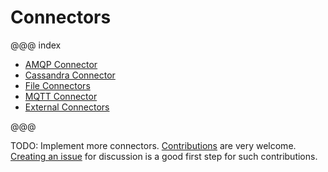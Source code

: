 # Connectors

@@@ index

* [AMQP Connector](amqp.md)
* [Cassandra Connector](cassandra.md)
* [File Connectors](file.md)
* [MQTT Connector](mqtt.md)
* [External Connectors](external-connectors.md)

@@@

TODO: Implement more connectors. [Contributions](https://github.com/akka/alpakka/blob/master/CONTRIBUTING.md) are very welcome.
[Creating an issue](https://github.com/akka/alpakka/issues) for discussion is a good first step for such contributions.

